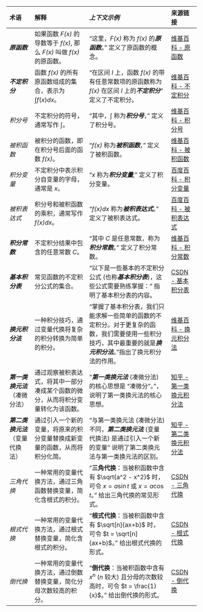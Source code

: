 
| **术语**           | **解释**                                                                                                  | *上下文示例*                                                                                                       | **来源链接**                                                                                                                            |
| :----------------- | :-------------------------------------------------------------------------------------------------------- | :----------------------------------------------------------------------------------------------------------------- | :---------------------------------------------------------------------------------------------------------------------------------------- |
| ***原函数***        | 如果函数 *F(x)* 的导数等于 *f(x)*, 那么 *F(x)* 叫做 *f(x)* 的原函数。                                       | “这里，*F(x)* 称为 *f(x)* 的***原函数***。” 定义了原函数的概念。                                                      | [维基百科 - 原函数](https://zh.wikipedia.org/wiki/%E5%8E%9F%E5%87%BD%E6%95%B0)                                                               |
| ***不定积分***      | 函数 *f(x)* 的所有原函数组成的集合，表示为 $\int f(x) dx$。                                            | “在区间 *I* 上，函数 *f(x)* 的带有任意常数项的原函数称为 *f(x)* 在区间 *I* 上的***不定积分***” 定义了不定积分。                  | [维基百科 - 不定积分](https://zh.wikipedia.org/wiki/%E4%B8%8D%E5%AE%9A%E7%A7%AF%E5%88%86)                                                      |
| *积分号*             | 不定积分的符号，通常写作 $\int$。                                                                      | “其中，$\int$ 称为***积分号***，”  定义了积分号。                                                                    | [维基百科 - 积分号](https://zh.wikipedia.org/wiki/%E7%A7%AF%E5%88%86%E5%8F%B7)                                                               |
| *被积函数*           | 被积分的函数，即在积分号后面的函数 *f(x)*。                                                                 | “*f(x)* 称为***被积函数***，” 定义了被积函数。                                                                   | [维基百科 - 被积函数](https://zh.wikipedia.org/wiki/%E8%A2%AB%E7%A9%8D%E5%87%BD%E6%95%B8)                                                        |
| *积分变量*           | 不定积分中表示积分自变量的字母，通常是 *x*。                                                               | “*x* 称为***积分变量***,” 定义了积分变量。                                                                         |  [百度百科 - 积分变量](https://baike.baidu.com/item/%E7%A7%AF%E5%88%86%E5%8F%98%E9%87%8F/18512059)                                                    |
| *被积表达式*         | 积分号和被积函数的乘积，通常写作 *f(x)dx*。                                                                 | “*f(x)dx* 称为***被积表达式***。” 定义了被积表达式。                                                               |  [百度百科 - 被积表达式](https://baike.baidu.com/item/%E8%A2%AB%E7%A7%AF%E8%A1%A8%E8%BE%BE%E5%BC%8F/18512055)                                                     |
| ***积分常数***      |  不定积分结果中包含的任意常数 *C*。                                                                      | “其中 *C* 是任意常数，称为***积分常数***。” 定义了积分常数。                                                       | [维基百科 - 积分常数](https://zh.wikipedia.org/wiki/%E7%A9%8D%E5%88%86%E5%B8%B8%E6%95%B8)                                                              |
| ***基本积分表***    | 常见函数的不定积分公式的集合。                                                                         | “以下是一些基本的不定积分公式 (也称***基本积分表***)，这些公式需要熟练掌握：” 指明了基本积分表的内容。                      | [CSDN - 基本积分表](https://blog.csdn.net/weixin_43732358/article/details/108762723)                                                              |
| ***换元积分法***    | 一种积分技巧，通过变量代换将复杂的积分转换为简单的积分。                                                        | “掌握了基本积分表，我们只能求解一些简单的函数的不定积分。对于更复杂的函数，我们需要使用一些积分技巧，其中最重要的就是***换元积分法***。”指出了换元积分法的作用。 | [维基百科 - 换元积分法](https://zh.wikipedia.org/zh-cn/%E6%8F%9B%E5%85%83%E7%A9%8D%E5%88%86%E6%B3%95)                                                     |
| ***第一类换元法***（凑微分法） | 通过观察被积表达式，将其中一部分凑成某个函数的微分，从而将积分变量转化为该函数。                                           | “***第一类换元法*** (凑微分法) 的核心思想是 “凑微分”。”，说明了第一类换元法的核心思想。                                      |  [知乎 - 第一类换元积分法](https://zhuanlan.zhihu.com/p/619127819)                                                        |
| ***第二类换元法***（变量代换法）| 通过引入一个新的变量，将原来的积分变量替换成新变量的函数，从而将积分化简。                                               | “与第一类换元法 (凑微分法) 不同，***第二类换元法*** (变量代换法) 是通过引入一个新的变量” 说明了第二类换元法与第一类换元法的区别。   | [知乎 - 第二类换元积分法](https://zhuanlan.zhihu.com/p/619131063)                                                            |
|   *三角代换*          |  一种常用的变量代换方法，通过三角函数替换变量，简化含根式的积分。                            | “**三角代换**：当被积函数中含有 $\sqrt{a^2 - x^2}$ 时，可令 $x = a\sin t$ 或 $x = a\cos t$。” 给出三角代换的常见形式。               |  [CSDN - 三角代换](https://blog.csdn.net/weixin_43732358/article/details/108763602)                                                                |
|  *根式代换*           | 一种常用的变量代换方法，通过根式替换变量，简化含根式的积分。                                      | “**根式代换**：当被积函数中含有 $\sqrt[n]{ax+b}$ 时，可令 $t = \sqrt[n]{ax+b}$。” 给出根式代换的形式。                      |   [CSDN - 根式代换](https://blog.csdn.net/weixin_43732358/article/details/108763602)                                                               |
|   *倒代换*          | 一种常用的变量代换方法，通过倒数替换变量，简化分母次数较高的积分。                                 | “**倒代换**：当被积函数中含有 $x^n$ ($n$ 较大) 且分母的次数较高时，可令 $t = \frac{1}{x}$。” 给出倒代换的形式。                     |  [CSDN - 倒代换](https://blog.csdn.net/weixin_43732358/article/details/108763602)                                                              |



